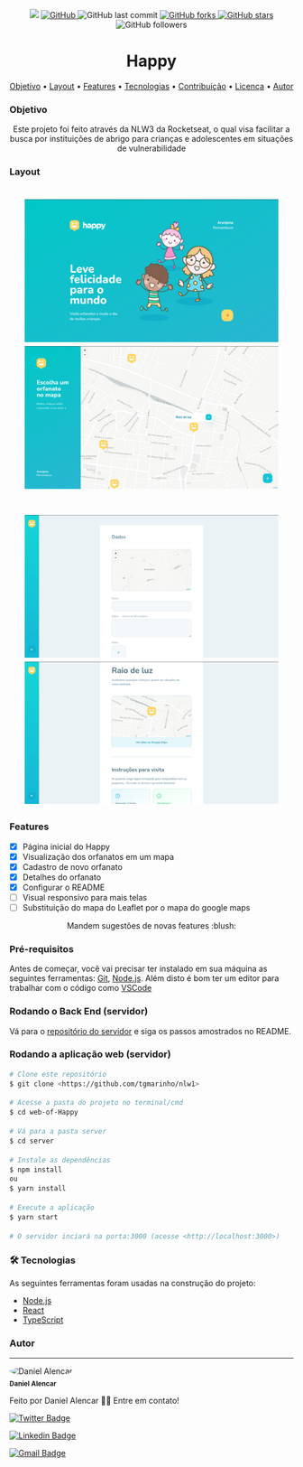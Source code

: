 <p align="center">

  <img src="https://img.shields.io/static/v1?label=status&message=adicionando+novas+features&color=d4f002&style=flat-square&logo=dev">

  <a href="https://github.com/Daniel-Alencar/web-of-Happy">
    <img alt="GitHub" src="https://img.shields.io/github/license/Daniel-Alencar/web-of-Happy?color=6cb810&style=flat-square">
  </a>
  <img alt="GitHub last commit" src="https://img.shields.io/github/last-commit/Daniel-Alencar/web-of-Happy?logo=git&style=flat-square">
  

  <a href="https://github.com/Daniel-Alencar/web-of-Happy/network">
    <img alt="GitHub forks" src="https://img.shields.io/github/forks/Daniel-Alencar/web-of-Happy?logo=github&style=flat-square">
  </a>

  <a href="https://github.com/Daniel-Alencar/web-of-Happy/stargazers">
    <img alt="GitHub stars" src="https://img.shields.io/github/stars/Daniel-Alencar/web-of-Happy?logo=github&style=flat-square">
  </a>
  <img alt="GitHub followers" src="https://img.shields.io/github/followers/Daniel-Alencar?logo=github&style=flat-square">
</p>

<h1 align="center">
  Happy
</h1>


<p align="center">
 <a href="#objetivo">Objetivo</a> •
 <a href="#layout">Layout</a> • 
 <a href="#features">Features</a> • 
 <a href="#tecnologias">Tecnologias</a> • 
 <a href="#contribuicao">Contribuição</a> • 
 <a href="#licença">Licença</a> • 
 <a href="#autor">Autor</a>
</p>

### Objetivo

<p align="center"> Este projeto foi feito através da NLW3 da Rocketseat, o qual visa facilitar a busca por instituições de abrigo para crianças e adolescentes em situações de vulnerabilidade</p>

### Layout

<h1 align="center">
  <img width="450" alt="NextLevelWeek" title="#NextLevelWeek" src="./assets/Happy-Banner.png" />
  <img width="450" alt="NextLevelWeek" title="#NextLevelWeek" src="./assets/choice-orphanage.png" />
</h1>
<h1 align="center">
  <img width="450" alt="NextLevelWeek" title="#NextLevelWeek" src="./assets/create-orphanage.png" />
  <img width="450" alt="NextLevelWeek" title="#NextLevelWeek" src="./assets/Orphanage-details.png" />
</h1>

### Features

- [x] Página inicial do Happy
- [x] Visualização dos orfanatos em um mapa
- [x] Cadastro de novo orfanato
- [x] Detalhes do orfanato
- [x] Configurar o README
- [ ] Visual responsivo para mais telas
- [ ] Substituição do mapa do Leaflet por o mapa do google maps

<p align="center">Mandem sugestões de novas features :blush:<p/>


### Pré-requisitos

Antes de começar, você vai precisar ter instalado em sua máquina as seguintes ferramentas:
[Git](https://git-scm.com), [Node.js](https://nodejs.org/en/). 
Além disto é bom ter um editor para trabalhar com o código como [VSCode](https://code.visualstudio.com/)

### Rodando o Back End (servidor)

Vá para o [repositório do servidor](https://github.com/Daniel-Alencar/backend-of-Happy) e siga os passos amostrados no README.

### Rodando a aplicação web (servidor)

```bash
# Clone este repositório
$ git clone <https://github.com/tgmarinho/nlw1>

# Acesse a pasta do projeto no terminal/cmd
$ cd web-of-Happy

# Vá para a pasta server
$ cd server

# Instale as dependências
$ npm install
ou
$ yarn install

# Execute a aplicação
$ yarn start

# O servidor inciará na porta:3000 (acesse <http://localhost:3000>)
```

### 🛠 Tecnologias

As seguintes ferramentas foram usadas na construção do projeto:

- [Node.js](https://nodejs.org/en/)
- [React](https://pt-br.reactjs.org/)
- [TypeScript](https://www.typescriptlang.org/)

### Autor
---


<img 
    style="border-radius: 50%;"
    src="https://avatars2.githubusercontent.com/u/51214434?s=400&u=439cd150f8dbf2706452ce6a362992e077285793&v=4"
    width="100px;"
    alt="Daniel Alencar"/>
<br/>
<sub><b>Daniel Alencar</b></sub>

Feito por Daniel Alencar 👋🏽 Entre em contato!

[![Twitter Badge](https://img.shields.io/badge/-@tgmarinho-1ca0f1?style=flat-square&labelColor=1ca0f1&logo=twitter&logoColor=white&link=https://twitter.com/tgmarinho)](https://www.instagram.com/daniel_alencar_/)

[![Linkedin Badge](https://img.shields.io/badge/-Thiago-blue?style=flat-square&logo=Linkedin&logoColor=white&link=https://www.linkedin.com/in/tgmarinho/)](https://www.linkedin.com/in/Daniel746/) 

[![Gmail Badge](https://img.shields.io/badge/-tgmarinho@gmail.com-c14438?style=flat-square&logo=Gmail&logoColor=white&link=mailto:tgmarinho@gmail.com)](mailto:tgmarinho@gmail.com)

